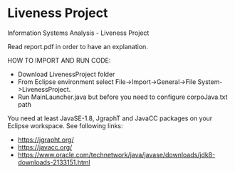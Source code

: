 # Liveness Project
Information Systems Analysis - Liveness Project

Read report.pdf in order to have an explanation.


HOW TO IMPORT AND RUN CODE:

- Download LivenessProject folder
- From Eclipse environment select File->Import->General->File System->LivenessProject.
- Run MainLauncher.java but before you need to configure corpoJava.txt path


You need at least JavaSE-1.8, JgraphT and JavaCC packages on your Eclipse workspace. See following links:

- https://jgrapht.org/
- https://javacc.org/
- https://www.oracle.com/technetwork/java/javase/downloads/jdk8-downloads-2133151.html
